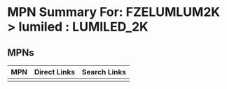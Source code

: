 



# MPN Summary For: FZELUMLUM2K > lumiled : LUMILED_2K

## MPNs
  

|MPN|Direct Links|Search Links|
| :--- | :--- | :--- |
||||
